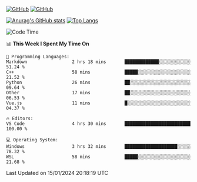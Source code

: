 [![GitHub](https://img.shields.io/github/followers/sharpxk?style=social)](https://github.com/sharpxk) [![GitHub](https://img.shields.io/github/stars/sharpxk?style=social)](https://github.com/sharpxk)

[![Anurag's GitHub stats](https://github-readme-stats-git-masterrstaa-rickstaa.vercel.app/api?username=sharpxk&hide=contribs,prs,issues&show_icons=true&theme=tokyonight)](https://github.com/anuraghazra/github-readme-stats)
[![Top Langs](https://github-readme-stats-git-masterrstaa-rickstaa.vercel.app/api/top-langs/?username=sharpxk&layout=compact&theme=tokyonight)](https://github.com/anuraghazra/github-readme-stats)

<!--START_SECTION:waka-->
![Code Time](http://img.shields.io/badge/Code%20Time-407%20hrs%2031%20mins-blue)

📊 **This Week I Spent My Time On** 

```text
💬 Programming Languages: 
Markdown                 2 hrs 18 mins       █████████████░░░░░░░░░░░░   51.24 % 
C++                      58 mins             █████░░░░░░░░░░░░░░░░░░░░   21.52 % 
Python                   26 mins             ██░░░░░░░░░░░░░░░░░░░░░░░   09.64 % 
Other                    17 mins             ██░░░░░░░░░░░░░░░░░░░░░░░   06.53 % 
Vue.js                   11 mins             █░░░░░░░░░░░░░░░░░░░░░░░░   04.37 % 

🔥 Editors: 
VS Code                  4 hrs 30 mins       █████████████████████████   100.00 % 

💻 Operating System: 
Windows                  3 hrs 32 mins       ████████████████████░░░░░   78.32 % 
WSL                      58 mins             █████░░░░░░░░░░░░░░░░░░░░   21.68 % 
```


 Last Updated on 15/01/2024 20:18:19 UTC
<!--END_SECTION:waka-->
